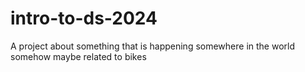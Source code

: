# intro-to-ds-2024
A project about something that is happening somewhere in the world somehow maybe related to bikes 
